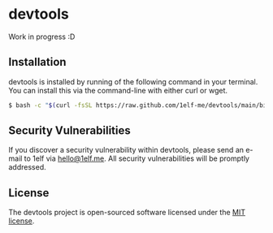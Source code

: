 # devtools

Work in progress :D


## Installation

devtools is installed by running of the following command in your terminal. You can install this via the command-line with either curl or wget.

````bash
$ bash -c "$(curl -fsSL https://raw.github.com/1elf-me/devtools/main/bin/install.sh)"
````

## Security Vulnerabilities

If you discover a security vulnerability within devtools, please send an e-mail to 1elf via [hello@1elf.me](mailto:hello@1elf.me). All security vulnerabilities will be promptly addressed.

## License

The devtools project is open-sourced software licensed under the [MIT license](https://opensource.org/licenses/MIT).

